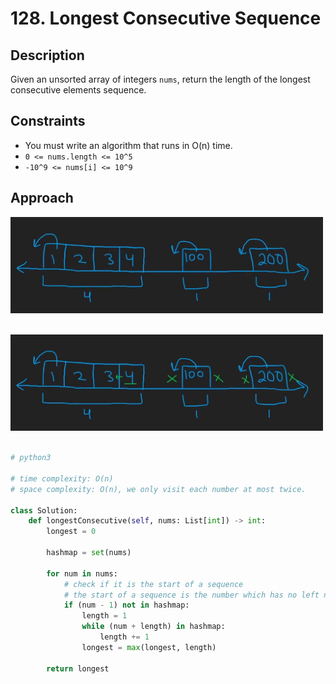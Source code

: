 # 128. Longest Consecutive Sequence

## Description

Given an unsorted array of integers `nums`, return the length of the longest consecutive elements sequence.

## Constraints

- You must write an algorithm that runs in O(n) time.
- `0 <= nums.length <= 10^5`
- `-10^9 <= nums[i] <= 10^9`

## Approach

<img src="./../../../images/128-image-1.png" width="500"/><br/>
<br/>

<img src="./../../../images/128-image-2.png" width="500"/><br/>
<br/>

```python
# python3

# time complexity: O(n)
# space complexity: O(n), we only visit each number at most twice.

class Solution:
    def longestConsecutive(self, nums: List[int]) -> int:
        longest = 0

        hashmap = set(nums)

        for num in nums:
            # check if it is the start of a sequence
            # the start of a sequence is the number which has no left neighbour
            if (num - 1) not in hashmap:
                length = 1
                while (num + length) in hashmap:
                    length += 1
                longest = max(longest, length)

        return longest
```